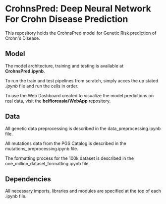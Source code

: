 # CrohnsPred: Deep Neural Network For Crohn Disease Prediction
This repository holds the CrohnsPred model for Genetic Risk prediction of Crohn's Disease.

## Model

The model architecture, training and testing is available at __CrohnsPred.ipynb__.

To run the train and test pipelines from scratch, simply acces the up stated _.ipynb_ file and run the cells in order.

To use the Web Dashboard created to visualize the model predictions on real data, visit the __belfioreasia/WebApp__ repository.

## Data
All genetic data preprocessing is described in the data_preprocessing.ipynb file. 

All mutations data from the PGS Catalog is described in the mutations_preprocessing.ipynb file.

The formatting process for the 100k dataset is described in the one_million_dataset_formatting.ipynb file.

## Dependencies
All necessary imports, libraries and modules are specified at the top of each .ipynb file.

